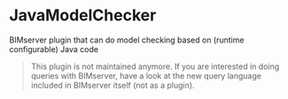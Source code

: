 # JavaModelChecker
BIMserver plugin that can do model checking based on (runtime configurable) Java code

> This plugin is not maintained anymore. If you are interested in doing queries with BIMserver, have a look at the new query language included in BIMserver itself (not as a plugin).
